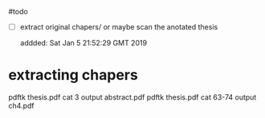 
#todo

* [ ] extract original chapers/ or maybe scan the 
anotated thesis

	addded: Sat Jan  5 21:52:29 GMT 2019

# extracting chapers 

pdftk thesis.pdf cat 3 output abstract.pdf
pdftk thesis.pdf cat 63-74 output ch4.pdf

